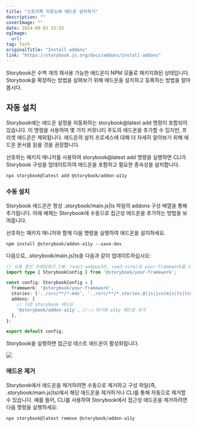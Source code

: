 ```yaml
---
title: "스토리북 저장소에 애드온 설치하기"
description: ""
coverImage: ""
date: 2024-08-03 15:53
ogImage: 
  url: 
tag: Tech
originalTitle: "Install addons"
link: "https://storybook.js.org/docs/addons/install-addons"
---
```





Storybook은 수백 개의 재사용 가능한 애드온이 NPM 모듈로 패키지화된 상태입니다. Storybook을 확장하는 방법을 살펴보기 위해 애드온을 설치하고 등록하는 방법을 알아봅시다.

## 자동 설치

Storybook에는 애드온 설정을 자동화하는 storybook@latest add 명령이 포함되어 있습니다. 이 명령을 사용하여 몇 가지 커뮤니티 주도의 애드온을 추가할 수 있지만, 프리셋 애드온은 제외됩니다. 애드온의 설치 프로세스에 대해 더 자세히 알아보기 위해 애드온 문서를 읽을 것을 권장합니다.

선호하는 패키지 매니저를 사용하여 storybook@latest add 명령을 실행하면 CLI가 Storybook 구성을 업데이트하여 애드온을 포함하고 필요한 종속성을 설치합니다.



```npm
npx storybook@latest add @storybook/addon-a11y
```

### 수동 설치

Storybook 애드온은 항상 .storybook/main.js|ts 파일의 addons 구성 배열을 통해 추가됩니다. 아래 예제는 Storybook에 수동으로 접근성 애드온을 추가하는 방법을 보여줍니다.

선호하는 패키지 매니저와 함께 다음 명령을 실행하여 애드온을 설치하세요.



```npm
npm install @storybook/addon-a11y --save-dev
```

다음으로, .storybook/main.js|ts을 다음과 같이 업데이트하십시오:

```typescript
// 사용 중인 프레임워크 (예: react-webpack5, vue3-vite)로 your-framework을 대체하십시오
import type { StorybookConfig } from '@storybook/your-framework';

const config: StorybookConfig = {
  framework: '@storybook/your-framework',
  stories: ['../src/**/*.mdx', '../src/**/*.stories.@(js|jsx|mjs|ts|tsx)'],
  addons: [
    // 다른 Storybook 애드온
    '@storybook/addon-a11y', //👈 여기에 a11y 애드온 추가
  ],
};

export default config;
```

Storybook을 실행하면 접근성 테스트 애드온이 활성화됩니다.



<img src="/assets/img/Installaddons_0.png" />

### 애드온 제거

Storybook에서 애드온을 제거하려면 수동으로 제거하고 구성 파일(즉, .storybook/main.js|ts)에서 해당 애드온을 제거하거나 CLI를 통해 자동으로 제거할 수 있습니다. 예를 들어, CLI를 사용하여 Storybook에서 접근성 애드온을 제거하려면 다음 명령을 실행하세요:

```npm
npx storybook@latest remove @storybook/addon-a11y
```